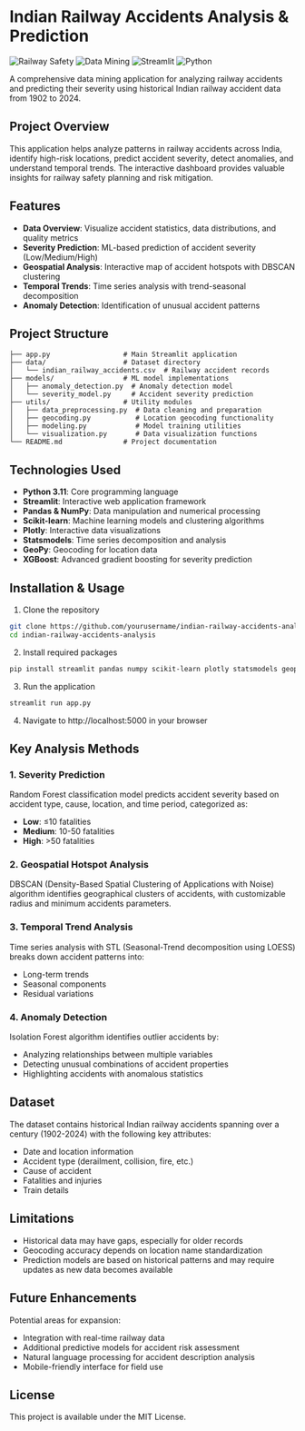 # Indian Railway Accidents Analysis & Prediction

![Railway Safety](https://img.shields.io/badge/Railway-Safety-red) ![Data Mining](https://img.shields.io/badge/Data-Mining-blue) ![Streamlit](https://img.shields.io/badge/Streamlit-App-orange) ![Python](https://img.shields.io/badge/Python-3.11-green)

A comprehensive data mining application for analyzing railway accidents and predicting their severity using historical Indian railway accident data from 1902 to 2024.

## Project Overview

This application helps analyze patterns in railway accidents across India, identify high-risk locations, predict accident severity, detect anomalies, and understand temporal trends. The interactive dashboard provides valuable insights for railway safety planning and risk mitigation.

## Features

- **Data Overview**: Visualize accident statistics, data distributions, and quality metrics
- **Severity Prediction**: ML-based prediction of accident severity (Low/Medium/High) 
- **Geospatial Analysis**: Interactive map of accident hotspots with DBSCAN clustering
- **Temporal Trends**: Time series analysis with trend-seasonal decomposition
- **Anomaly Detection**: Identification of unusual accident patterns

## Project Structure

```
├── app.py                  # Main Streamlit application
├── data/                   # Dataset directory
│   └── indian_railway_accidents.csv  # Railway accident records
├── models/                 # ML model implementations
│   ├── anomaly_detection.py  # Anomaly detection model
│   └── severity_model.py     # Accident severity prediction
├── utils/                  # Utility modules
│   ├── data_preprocessing.py  # Data cleaning and preparation
│   ├── geocoding.py           # Location geocoding functionality
│   ├── modeling.py            # Model training utilities
│   └── visualization.py       # Data visualization functions
└── README.md               # Project documentation
```

## Technologies Used

- **Python 3.11**: Core programming language
- **Streamlit**: Interactive web application framework
- **Pandas & NumPy**: Data manipulation and numerical processing
- **Scikit-learn**: Machine learning models and clustering algorithms
- **Plotly**: Interactive data visualizations
- **Statsmodels**: Time series decomposition and analysis
- **GeoPy**: Geocoding for location data
- **XGBoost**: Advanced gradient boosting for severity prediction

## Installation & Usage

1. Clone the repository
```bash
git clone https://github.com/yourusername/indian-railway-accidents-analysis.git
cd indian-railway-accidents-analysis
```

2. Install required packages
```bash
pip install streamlit pandas numpy scikit-learn plotly statsmodels geopy xgboost joblib mlxtend
```

3. Run the application
```bash
streamlit run app.py
```

4. Navigate to http://localhost:5000 in your browser

## Key Analysis Methods

### 1. Severity Prediction
Random Forest classification model predicts accident severity based on accident type, cause, location, and time period, categorized as:
- **Low**: ≤10 fatalities
- **Medium**: 10-50 fatalities  
- **High**: >50 fatalities

### 2. Geospatial Hotspot Analysis
DBSCAN (Density-Based Spatial Clustering of Applications with Noise) algorithm identifies geographical clusters of accidents, with customizable radius and minimum accidents parameters.

### 3. Temporal Trend Analysis
Time series analysis with STL (Seasonal-Trend decomposition using LOESS) breaks down accident patterns into:
- Long-term trends
- Seasonal components
- Residual variations

### 4. Anomaly Detection
Isolation Forest algorithm identifies outlier accidents by:
- Analyzing relationships between multiple variables
- Detecting unusual combinations of accident properties
- Highlighting accidents with anomalous statistics

## Dataset

The dataset contains historical Indian railway accidents spanning over a century (1902-2024) with the following key attributes:
- Date and location information
- Accident type (derailment, collision, fire, etc.)
- Cause of accident
- Fatalities and injuries
- Train details

## Limitations

- Historical data may have gaps, especially for older records
- Geocoding accuracy depends on location name standardization
- Prediction models are based on historical patterns and may require updates as new data becomes available

## Future Enhancements

Potential areas for expansion:
- Integration with real-time railway data
- Additional predictive models for accident risk assessment
- Natural language processing for accident description analysis
- Mobile-friendly interface for field use

## License

This project is available under the MIT License.